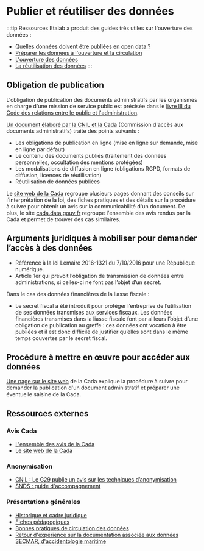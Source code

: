 # Publier et réutiliser des données

:::tip Ressources
Etalab a produit des guides très utiles sur l'ouverture des données :
- [Quelles données doivent être publiées en open data ?](https://guides.etalab.gouv.fr/juridique/)
- [Préparer les données à l'ouverture et la circulation](https://guides.etalab.gouv.fr/qualite/)
- [L'ouverture des données](https://guides.etalab.gouv.fr/juridique/ouverture/)
- [La réutilisation des données](https://guides.etalab.gouv.fr/juridique/ouverture/)
:::

## Obligation de publication

L'obligation de publication des documents administratifs par les organismes en charge d'une mission de service public est précisée dans le [livre III du Code des relations entre le public et l'administration](https://www.legifrance.gouv.fr/affichCode.do?idSectionTA=LEGISCTA000031367685&cidTexte=LEGITEXT000031366350&dateTexte=20190225).

[Un document élaboré par la CNIL et la Cada](https://www.cnil.fr/sites/default/files/atoms/files/guide_open_data.pdf) (Commission d'accès aux documents administratifs) traite des points suivants :
- Les obligations de publication en ligne (mise en ligne sur demande, mise en ligne par défaut)
- Le contenu des documents publiés (traitement des données personnelles, occultation des mentions protégées)
- Les modalisations de diffusion en ligne (obligations RGPD, formats de diffusion, licences de réutilisation)
- Réutilisation de données publiées

Le [site web de la Cada](https://www.cada.fr) regroupe plusieurs pages donnant des conseils sur l'interprétation de la loi, des fiches pratiques et des détails sur la procédure à suivre pour obtenir un avis sur la communicabilité d'un document. De plus, le site [cada.data.gouv.fr](https://cada.data.gouv.fr) regroupe l'ensemble des avis rendus par la Cada et permet de trouver des cas similaires.

## Arguments juridiques à mobiliser pour demander l’accès à des données

-   Référence à la loi Lemaire 2016-1321 du 7/10/2016 pour une République numérique.
-   Article 1er qui prévoit l’obligation de transmission de données entre administrations, si celles-ci ne font pas l’objet d’un secret.

Dans le cas des données financières de la liasse fiscale :

-   Le secret fiscal a été introduit pour protéger l’entreprise de l’utilisation de ses données transmises aux services fiscaux. Les données financières transmises dans la liasse fiscale font par ailleurs l’objet d’une obligation de publication au greffe : ces données ont vocation à être publiées et il est donc difficile de justifier qu’elles sont dans le même temps couvertes par le secret fiscal.

## Procédure à mettre en œuvre pour accéder aux données

[Une page sur le site web](https://www.cada.fr/particulier/quand-et-comment-saisir-la-cada) de la Cada explique la procédure à suivre pour demander la publication d'un document administratif et préparer une éventuelle saisine de la Cada.

## Ressources externes
### Avis Cada
- [L'ensemble des avis de la Cada](https://cada.data.gouv.fr)
- [Le site web de la Cada](https://www.cada.fr)

### Anonymisation
- [CNIL : Le G29 publie un avis sur les techniques d’anonymisation
](https://www.cnil.fr/fr/le-g29-publie-un-avis-sur-les-techniques-danonymisation)
- [SNDS : guide d'accompagnement](https://www.snds.gouv.fr/download/Guide_accompagnement.pdf)

### Présentations générales
- [Historique et cadre juridique](https://speakerdeck.com/eig2018/open-data)
- [Fiches pédagogiques](https://opendatafrance.gitbook.io/odl-ressources/)
- [Bonnes pratiques de circulation des données](https://speakerdeck.com/eig2018/preparer-un-jeu-de-donnees-a-la-circulation)
- [Retour d'expérience sur la documentation associée aux données SECMAR, d'accidentologie maritime](https://speakerdeck.com/eig2018/journee-open-data-arcep)
